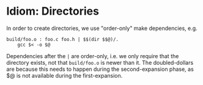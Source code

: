 # Idiom: Directories


In order to create directories, we use "order-only" make dependencies, e.g.

```wiki
build/foo.o : foo.c foo.h | $$(dir $$@)/.
    gcc $< -o $@
```


Dependencies after the `|` are order-only, i.e. we only require that the directory exists, not that `build/foo.o` is newer than it. The doubled-dollars are because this needs to happen during the second-expansion phase, as $@ is not available during the first-expansion.

